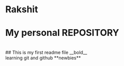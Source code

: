 # Rakshit
# My personal REPOSITORY
<br>
## This is my first readme file
__bold__
<br>
learning git and github
**newbies**
